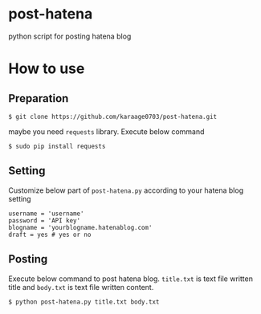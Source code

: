 # post-hatena
python script for posting hatena blog

# How to use
## Preparation
~~~~
$ git clone https://github.com/karaage0703/post-hatena.git
~~~~

maybe you need <code>requests</code> library. Execute below command

~~~~
$ sudo pip install requests
~~~~

## Setting
 Customize below part of `post-hatena.py` according to your hatena blog setting

~~~~
username = 'username'
password = 'API key'
blogname = 'yourblogname.hatenablog.com'
draft = yes # yes or no
~~~~
## Posting
 Execute below command to post hatena blog. `title.txt` is text file written title and `body.txt` is text file written content.

~~~~
$ python post-hatena.py title.txt body.txt
~~~~
